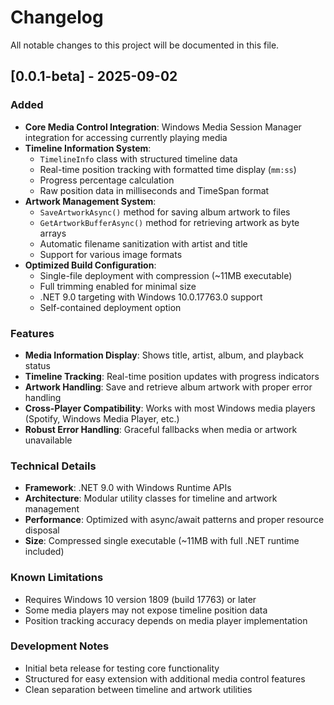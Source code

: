 # Changelog

All notable changes to this project will be documented in this file.

## [0.0.1-beta] - 2025-09-02

### Added

- **Core Media Control Integration**: Windows Media Session Manager integration for accessing currently playing media
- **Timeline Information System**:
  - `TimelineInfo` class with structured timeline data
  - Real-time position tracking with formatted time display (`mm:ss`)
  - Progress percentage calculation
  - Raw position data in milliseconds and TimeSpan format
- **Artwork Management System**:
  - `SaveArtworkAsync()` method for saving album artwork to files
  - `GetArtworkBufferAsync()` method for retrieving artwork as byte arrays
  - Automatic filename sanitization with artist and title
  - Support for various image formats
- **Optimized Build Configuration**:
  - Single-file deployment with compression (~11MB executable)
  - Full trimming enabled for minimal size
  - .NET 9.0 targeting with Windows 10.0.17763.0 support
  - Self-contained deployment option

### Features

- **Media Information Display**: Shows title, artist, album, and playback status
- **Timeline Tracking**: Real-time position updates with progress indicators
- **Artwork Handling**: Save and retrieve album artwork with proper error handling
- **Cross-Player Compatibility**: Works with most Windows media players (Spotify, Windows Media Player, etc.)
- **Robust Error Handling**: Graceful fallbacks when media or artwork unavailable

### Technical Details

- **Framework**: .NET 9.0 with Windows Runtime APIs
- **Architecture**: Modular utility classes for timeline and artwork management
- **Performance**: Optimized with async/await patterns and proper resource disposal
- **Size**: Compressed single executable (~11MB with full .NET runtime included)

### Known Limitations

- Requires Windows 10 version 1809 (build 17763) or later
- Some media players may not expose timeline position data
- Position tracking accuracy depends on media player implementation

### Development Notes

- Initial beta release for testing core functionality
- Structured for easy extension with additional media control features
- Clean separation between timeline and artwork utilities
